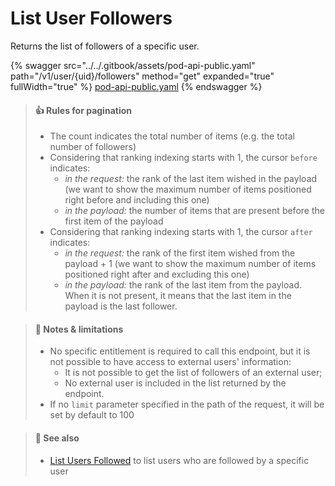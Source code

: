 # List User Followers

Returns the list of followers of a specific user.

{% swagger src="../../.gitbook/assets/pod-api-public.yaml" path="/v1/user/{uid}/followers" method="get" expanded="true" fullWidth="true" %}
[pod-api-public.yaml](../../.gitbook/assets/pod-api-public.yaml)
{% endswagger %}

> #### 👍 Rules for pagination
>
> * The count indicates the total number of items (e.g. the total number of followers)
> * Considering that ranking indexing starts with 1, the cursor `before` indicates:
>   * _in the request:_ the rank of the last item wished in the payload (we want to show the maximum number of items positioned right before and including this one)
>   * _in the payload:_ the number of items that are present before the first item of the payload
> * Considering that ranking indexing starts with 1, the cursor `after` indicates:
>   * _in the request:_ the rank of the first item wished from the payload + 1 (we want to show the maximum number of items positioned right after and excluding this one)
>   * _in the payload:_ the rank of the last item from the payload. When it is not present, it means that the last item in the payload is the last follower.

> #### 🚧 Notes & limitations
>
> * No specific entitlement is required to call this endpoint, but it is not possible to have access to external users' information:
>   * It is not possible to get the list of followers of an external user;
>   * No external user is included in the list returned by the endpoint.
> * If no `limit` parameter specified in the path of the request, it will be set by default to 100

> #### 📘 See also
>
> * [List Users Followed](list-users-followed.md) to list users who are followed by a specific user
